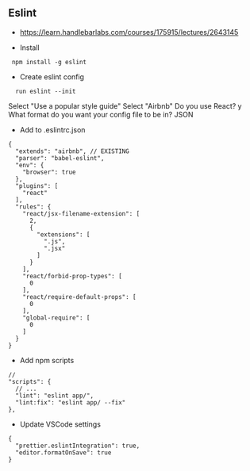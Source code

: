 ## Eslint
- https://learn.handlebarlabs.com/courses/175915/lectures/2643145

- Install
```
 npm install -g eslint
 ```
- Create eslint config
```  
  run eslint --init
```
  Select "Use a popular style guide"
  Select "Airbnb"
  Do you use React? y
  What format do you want your config file to be in? JSON
- Add to .eslintrc.json
```
{
  "extends": "airbnb", // EXISTING
  "parser": "babel-eslint",
  "env": {
    "browser": true
  },
  "plugins": [
    "react"
  ],
  "rules": {
    "react/jsx-filename-extension": [
      2,
      {
        "extensions": [
          ".js",
          ".jsx"
        ]
      }
    ],
    "react/forbid-prop-types": [
      0
    ],
    "react/require-default-props": [
      0
    ],
    "global-require": [
      0
    ]
  }
}
```
- Add npm scripts
```
// 
"scripts": {
  // ...
  "lint": "eslint app/",
  "lint:fix": "eslint app/ --fix"
},
```
- Update VSCode settings
```
{
  "prettier.eslintIntegration": true,
  "editor.formatOnSave": true
}
```